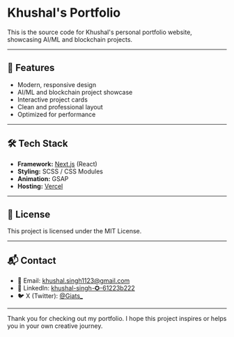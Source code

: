 # Khushal's Portfolio

This is the source code for Khushal's personal portfolio website, showcasing AI/ML and blockchain projects.

---

## 🚀 Features

- Modern, responsive design
- AI/ML and blockchain project showcase
- Interactive project cards
- Clean and professional layout
- Optimized for performance

---

## 🛠️ Tech Stack

- **Framework:** [Next.js](https://nextjs.org/) (React)
- **Styling:** SCSS / CSS Modules
- **Animation:** GSAP
- **Hosting:** [Vercel](https://vercel.com)

---

## 📄 License

This project is licensed under the MIT License.

---

## 📬 Contact

- 📧 Email: [khushal.singh1123@gmail.com](mailto:khushal.singh1123@gmail.com)
- 💼 LinkedIn: [khushal-singh-✪-61223b222](https://linkedin.com/in/khushal-singh-✪-61223b222)
- 🐦 X (Twitter): [@Giats_](https://x.com/hustle7676)

---

Thank you for checking out my portfolio. I hope this project inspires or helps you in your own creative journey.
